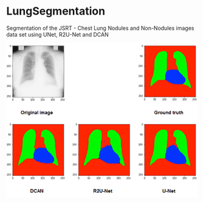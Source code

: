 # LungSegmentation
Segmentation of the JSRT - Chest Lung Nodules and Non-Nodules images data set using UNet, R2U-Net and DCAN

<img src="https://github.com/topinfrassi01/LungSegmentation/raw/master/imgs/summary.PNG"/>

